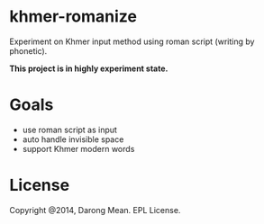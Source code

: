 khmer-romanize
==============

Experiment on Khmer input method using roman script (writing by phonetic).

**This project is in highly experiment state.**

# Goals

* use roman script as input
* auto handle invisible space
* support Khmer modern words

# License

Copyright @2014, Darong Mean. EPL License.

